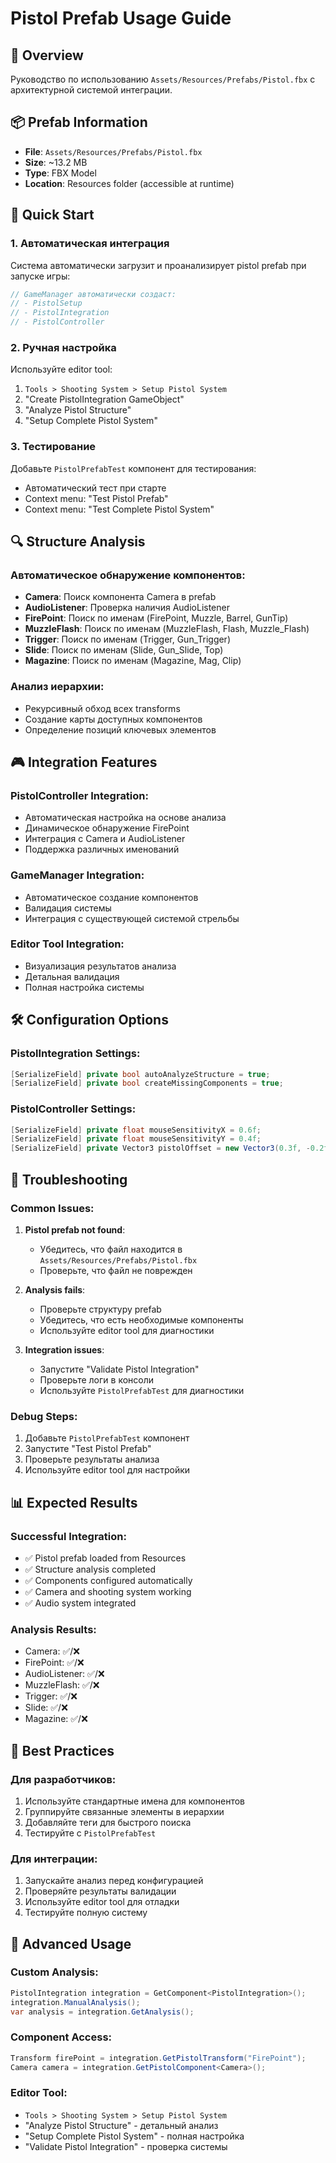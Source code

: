 # Pistol Prefab Usage Guide

## 🎯 Overview
Руководство по использованию `Assets/Resources/Prefabs/Pistol.fbx` с архитектурной системой интеграции.

## 📦 Prefab Information
- **File**: `Assets/Resources/Prefabs/Pistol.fbx`
- **Size**: ~13.2 MB
- **Type**: FBX Model
- **Location**: Resources folder (accessible at runtime)

## 🚀 Quick Start

### 1. Автоматическая интеграция
Система автоматически загрузит и проанализирует pistol prefab при запуске игры:

```csharp
// GameManager автоматически создаст:
// - PistolSetup
// - PistolIntegration  
// - PistolController
```

### 2. Ручная настройка
Используйте editor tool:
1. `Tools > Shooting System > Setup Pistol System`
2. "Create PistolIntegration GameObject"
3. "Analyze Pistol Structure"
4. "Setup Complete Pistol System"

### 3. Тестирование
Добавьте `PistolPrefabTest` компонент для тестирования:
- Автоматический тест при старте
- Context menu: "Test Pistol Prefab"
- Context menu: "Test Complete Pistol System"

## 🔍 Structure Analysis

### Автоматическое обнаружение компонентов:
- **Camera**: Поиск компонента Camera в prefab
- **AudioListener**: Проверка наличия AudioListener
- **FirePoint**: Поиск по именам (FirePoint, Muzzle, Barrel, GunTip)
- **MuzzleFlash**: Поиск по именам (MuzzleFlash, Flash, Muzzle_Flash)
- **Trigger**: Поиск по именам (Trigger, Gun_Trigger)
- **Slide**: Поиск по именам (Slide, Gun_Slide, Top)
- **Magazine**: Поиск по именам (Magazine, Mag, Clip)

### Анализ иерархии:
- Рекурсивный обход всех transforms
- Создание карты доступных компонентов
- Определение позиций ключевых элементов

## 🎮 Integration Features

### PistolController Integration:
- Автоматическая настройка на основе анализа
- Динамическое обнаружение FirePoint
- Интеграция с Camera и AudioListener
- Поддержка различных именований

### GameManager Integration:
- Автоматическое создание компонентов
- Валидация системы
- Интеграция с существующей системой стрельбы

### Editor Tool Integration:
- Визуализация результатов анализа
- Детальная валидация
- Полная настройка системы

## 🛠️ Configuration Options

### PistolIntegration Settings:
```csharp
[SerializeField] private bool autoAnalyzeStructure = true;
[SerializeField] private bool createMissingComponents = true;
```

### PistolController Settings:
```csharp
[SerializeField] private float mouseSensitivityX = 0.6f;
[SerializeField] private float mouseSensitivityY = 0.4f;
[SerializeField] private Vector3 pistolOffset = new Vector3(0.3f, -0.2f, 0.5f);
```

## 🔧 Troubleshooting

### Common Issues:

1. **Pistol prefab not found**:
   - Убедитесь, что файл находится в `Assets/Resources/Prefabs/Pistol.fbx`
   - Проверьте, что файл не поврежден

2. **Analysis fails**:
   - Проверьте структуру prefab
   - Убедитесь, что есть необходимые компоненты
   - Используйте editor tool для диагностики

3. **Integration issues**:
   - Запустите "Validate Pistol Integration"
   - Проверьте логи в консоли
   - Используйте `PistolPrefabTest` для диагностики

### Debug Steps:
1. Добавьте `PistolPrefabTest` компонент
2. Запустите "Test Pistol Prefab"
3. Проверьте результаты анализа
4. Используйте editor tool для настройки

## 📊 Expected Results

### Successful Integration:
- ✅ Pistol prefab loaded from Resources
- ✅ Structure analysis completed
- ✅ Components configured automatically
- ✅ Camera and shooting system working
- ✅ Audio system integrated

### Analysis Results:
- Camera: ✅/❌
- FirePoint: ✅/❌  
- AudioListener: ✅/❌
- MuzzleFlash: ✅/❌
- Trigger: ✅/❌
- Slide: ✅/❌
- Magazine: ✅/❌

## 🎯 Best Practices

### Для разработчиков:
1. Используйте стандартные имена для компонентов
2. Группируйте связанные элементы в иерархии
3. Добавляйте теги для быстрого поиска
4. Тестируйте с `PistolPrefabTest`

### Для интеграции:
1. Запускайте анализ перед конфигурацией
2. Проверяйте результаты валидации
3. Используйте editor tool для отладки
4. Тестируйте полную систему

## 🚀 Advanced Usage

### Custom Analysis:
```csharp
PistolIntegration integration = GetComponent<PistolIntegration>();
integration.ManualAnalysis();
var analysis = integration.GetAnalysis();
```

### Component Access:
```csharp
Transform firePoint = integration.GetPistolTransform("FirePoint");
Camera camera = integration.GetPistolComponent<Camera>();
```

### Editor Tool:
- `Tools > Shooting System > Setup Pistol System`
- "Analyze Pistol Structure" - детальный анализ
- "Setup Complete Pistol System" - полная настройка
- "Validate Pistol Integration" - проверка системы

